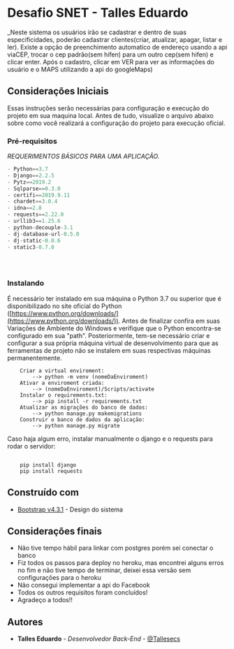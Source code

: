Desafio SNET - Talles Eduardo
=================
_Neste sistema os usuários irão se cadastrar e dentro de suas especificidades, poderão cadastrar clientes(criar, atualizar, apagar, listar e ler). Existe a opção de preenchimento automatico de endereço usando a api viaCEP, trocar o cep padrão(sem hifen) para um outro cep(sem hifen) e clicar enter. Após o cadastro, clicar em VER para ver as informações do usuário e o MAPS utilizando a api do googleMaps)

## [](#considera%C3%A7%C3%B5es-iniciais)Considerações Iniciais

Essas instruções serão necessárias para configuração e execução do projeto em sua maquina local. Antes de tudo, visualize o arquivo abaixo sobre como você realizará a configuração do projeto para execução oficial.

### [](#pr%C3%A9-requisitos)Pré-requisitos

_REQUERIMENTOS BÁSICOS PARA UMA APLICAÇÃO._

```python
- Python==3.7
- Django==2.2.5
- Pytz==2019.2
- Sqlparse==0.3.0
- certifi==2019.9.11
- chardet==3.0.4
- idna==2.8
- requests==2.22.0
- urllib3==1.25.6
- python-decouple-3.1
- dj-database-url-0.5.0
- dj-static-0.0.6
- static3-0.7.0





```

### [](#instalando)Instalando

É necessário ter instalado em sua máquina o Python 3.7 ou superior que é disponibilizado no site oficial do Python ([https://www.python.org/downloads/](https://www.python.org/downloads/)). Antes de finalizar confira em suas Variações de Ambiente do Windows e verifique que o Python encontra-se configurado em sua "path". Posteriormente, tem-se necessário criar e configurar a sua própria máquina virtual de desenvolvimento para que as ferramentas de projeto não se instalem em suas respectivas máquinas permanentemente.

```
	Criar a virtual enviroment:
		--> python -m venv (nomeDaEnviroment)
	Ativar a enviroment criada:
		--> (nomeDaEnviroment)/Scripts/activate
	Instalar o requirements.txt:
	    --> pip install -r requirements.txt
	Atualizar as migrações do banco de dados:
	    --> python manage.py makemigrations
	Construir o banco de dados da aplicação:
	    --> python manage.py migrate
```

Caso haja algum erro, instalar manualmente o django e o requests para rodar o servidor:

```

	pip install django
	pip install requests

```




## [](#constru%C3%ADdo-com)Construído com

- [Bootstrap v4.3.1](https://maxcdn.bootstrapcdn.com/bootstrap/4.3.1/css/bootstrap.min.css) - Design do sistema

## [](#constru%C3%ADdo-com)Considerações finais

- Não tive tempo hábil para linkar com postgres porém sei conectar o banco
- Fiz todos os passos para deploy no heroku, mas encontrei alguns erros no fim e não tive tempo de terminar, deixei essa versão sem configurações para o heroku
- Não consegui implementar a api do Facebook
- Todos os outros requisitos foram concluídos!
- Agradeço a todos!!

  

## [](#autores)Autores

-   **Talles Eduardo** - _Desenvolvedor Back-End_ - [@Tallesecs](https://github.com/Tallesecs)

